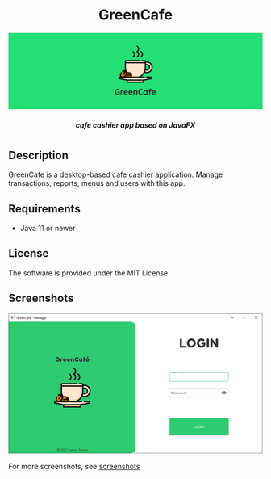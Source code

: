 <h1 align="center">GreenCafe</h1>

<p align="center">
  <img src="screenshots/banner.png"  />
</p>

<h5 align="center">cafe cashier app based on JavaFX</h5>

<h1></h1>

<h2>Description</h2>
<p>GreenCafe is a desktop-based cafe cashier application. Manage transactions, reports, menus and users with this app.</p>

<h2> Requirements </h2>

* Java 11 or newer
  
## License
The software is provided under the MIT License

## Screenshots
![Login](screenshots/login.png)

<p>For more screenshots, see <a href="screenshots/" target="_blank">screenshots</a></p>
